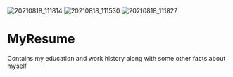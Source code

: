 ![20210818_111814](https://user-images.githubusercontent.com/67717153/130071952-d7c2720e-4ab0-4358-a71a-dffd06a31e8d.jpg)
![20210818_111530](https://user-images.githubusercontent.com/67717153/130071955-b3303732-d86e-430c-8b26-bf62bc3e4a4d.jpg)
![20210818_111827](https://user-images.githubusercontent.com/67717153/130071956-fac0c674-0d57-4207-9b68-a60d50d9f223.jpg)
# MyResume
Contains my education and work history along with some other facts about myself
